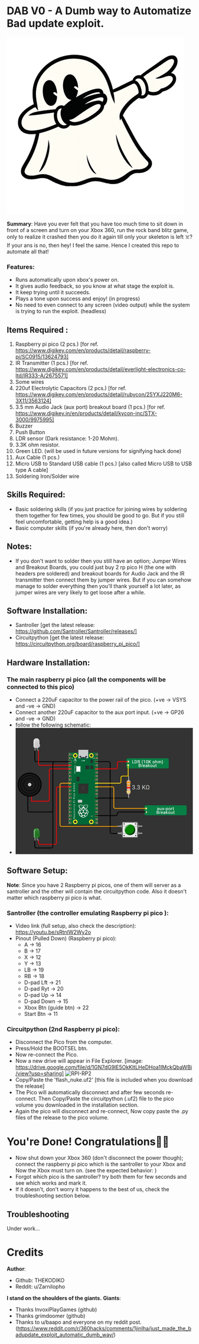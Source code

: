 # DAB V0 - A Dumb way to Automatize Bad update exploit. 

![DAB](https://github.com/THEKODIKO/DAB-Dumb_way_to_Automatize_BadUpdate/blob/2bcbe75b81156ed0d29ba17e6454188d1008a259/assets/DAB_mascot.png "DAB")

**Summary**: Have you ever felt that you have too much time to sit down in front of a screen and turn on your Xbox 360, run the rock band blitz game, only to realize it crashed then you do it again till only your skeleton is left ☠️? If your ans is no, then hey! I feel the same. Hence I created this repo to automate all that!

### Features:
- Runs automatically upon xbox's power on.
- It gives audio feedback, so you know at what stage the exploit is.
- It keep trying until it succeeds.
- Plays a tone upon success and enjoy! (in progress)
- No need to even connect to any screen (video output) while the system is trying to run the exploit. (headless)


## Items Required : 

 1. Raspberry pi pico (2 pcs.) [for ref. https://www.digikey.com/en/products/detail/raspberry-pi/SC0915/13624793]
 2. IR Transmitter (1 pcs.) [for ref. https://www.digikey.com/en/products/detail/everlight-electronics-co-ltd/IR333-A/2675571]
 3. Some wires 
 4. 220uf Electrolytic Capacitors  (2 pcs.) [for ref. https://www.digikey.com/en/products/detail/rubycon/25YXJ220M6-3X11/3563124]
 5. 3.5 mm Audio Jack (aux port) breakout board (1 pcs.) [for ref. https://www.digikey.in/en/products/detail/kycon-inc/STX-3000/9975995]
 6. Buzzer
 7. Push Button
 8. LDR sensor (Dark resistance: 1-20 Mohm).
 9. 3.3K ohm resistor.
 10. Green LED. (will be used in future versions for signifying hack done)
 11. Aux Cable (1 pcs.)
 12. Micro USB to Standard USB cable (1 pcs.) [also called Micro USB to USB type A cable]
 13. Soldering Iron/Solder wire

## Skills Required:

 - Basic soldering skills (if you just practice for joining wires by soldering them together for few times, you should be good to go. But if you still feel uncomfortable, getting help is a good idea.)
 - Basic computer skills (if you're already here, then don't worry)

## Notes:

 - If you don't want to solder then you still have an option; Jumper Wires and Breakout Boards, you could just buy 2 rp pico H (the one with headers pre soldered) and breakout boards for Audio Jack and the IR transmitter then connect them by jumper wires. But if you can somehow manage to solder everything then you'll thank yourself a lot later, as jumper wires are very likely to get loose after a while.

## Software Installation:
- Santroller [get the latest release: https://github.com/Santroller/Santroller/releases/]
- Circuitpython [get the latest release: https://circuitpython.org/board/raspberry_pi_pico/]
## Hardware Installation:
### The main raspberry pi pico (all the components will be connected to this pico)
- Connect a 220uF capacitor to the power rail of the pico. (+ve -> VSYS and -ve -> GND)
- Connect another 220uF capacitor to the aux port input. (+ve -> GP26 and -ve -> GND)
- follow the following schematic:
- ![the main rp pico schematic](https://github.com/THEKODIKO/DAB-Dumb_way_to_Automatize_BadUpdate/blob/03b6bb88d1cd69901b71c4549e3cbea72c5d8893/assets/main-rp-pico-schematic.jpg "the main rp pico schematic")


## Software Setup:
**Note**: Since you have 2 Raspberry pi picos, one of them will server as a santroller and the other will contain the circuitpython code. Also it doesn't matter which raspberry pi pico is what.
### Santroller (the controller emulating Raspberry pi pico ):
- Video link (full setup, also check the description): https://youtu.be/sRtnlW2Wy2o
- Pinout (Pulled Down) (Raspberry pi pico):
	- A -> 16
	- B -> 17
	- X -> 12
	- Y -> 13
	- LB -> 19
	- RB -> 18
	- D-pad Lft -> 21
	- D-pad Ryt -> 20
	- D-pad Up -> 14
	- D-pad Down -> 15
	- Xbox Btn (guide btn) -> 22
	- Start Btn -> 11
### Circuitpython (2nd Raspberry pi pico): 
- Disconnect the Pico from the computer.
- Press/Hold the BOOTSEL btn.
- Now re-connect the Pico.
- Now a new drive will appear in File Explorer. [image: https://drive.google.com/file/d/1GN7dG9lE5OkKltLHeDHoa1IMckQbaWBi/view?usp=sharing]
![RPI-RP2](https://drive.google.com/file/d/1GN7dG9lE5OkKltLHeDHoa1IMckQbaWBi/view?usp=sharing)
- Copy/Paste the 'flash_nuke.uf2' [this file is included when you download the release]
- The Pico will automatically disconnect and after few seconds re-connect. Then Copy/Paste the circuitpython (.uf2) file to the pico volume you downloaded in the installation section.
- Again the pico will disconnect and re-connect, Now copy paste the .py files of the release to the pico volume.

# You're Done! Congratulations🎉🎉
- Now shut down your Xbox 360 (don't disconnect the power though); connect the raspberry pi pico which is the santroller to your Xbox and Now the Xbox must turn on. (see the expected behavior: )
- Forgot which pico is the santroller? try both them for few seconds and see which works and mark it.
- If it doesn't, don't worry it happens to the best of us, check the troubleshooting section below. 

##  Troubleshooting
Under work...

# Credits
**Author**:  
- Github: THEKODIKO
- Reddit: u/Zarnilopho

**I stand on the shoulders of the giants.**
**Giants**: 
- Thanks InvoxiPlayGames (github)
- Thanks grimdoomer (github)
- Thanks to u/baapo and everyone on my reddit post.(https://www.reddit.com/r/360hacks/comments/1jinlha/just_made_the_badupdate_exploit_automatic_dumb_way/)
